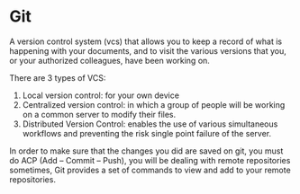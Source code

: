 # Git
A version control system (vcs) that allows you to keep a record of what is happening with your documents, and to visit the various versions that you, or your authorized colleagues, have been working on.

There are 3 types of VCS:

1.	Local version control: for your own device
2.	Centralized version control: in which a group of people will be working on a common server to modify their files.
3.	Distributed Version Control: enables the use of various simultaneous workflows and preventing the risk single point failure of the server.

In order to make sure that the changes you did are saved on git, you must do ACP (Add – Commit – Push), you will be dealing with remote repositories sometimes, Git provides a set of commands to view and add to your remote repositories.
